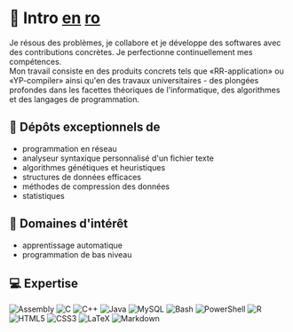 # 💫 Intro [en](./README.md) [ro](./README_RO.md)

<p>Je résous des problèmes, je collabore et je développe des softwares avec des contributions concrètes. Je perfectionne continuellement mes compétences. <br> Mon travail consiste en des produits concrets tels que «RR-application» ou «YP-compiler» ainsi qu'en des travaux universitaires - des plongées profondes dans les facettes théoriques de l'informatique, des algorithmes et des langages de programmation.</p>

## 🌱 Dépôts exceptionnels de
- programmation en réseau
- analyseur syntaxique personnalisé d'un fichier texte
- algorithmes génétiques et heuristiques
- structures de données efficaces
- méthodes de compression des données
- statistiques

## 🔭 Domaines d'intérêt
- apprentissage automatique
- programmation de bas niveau

## 💻 Expertise
![Assembly](https://img.shields.io/badge/_-ASM-black.svg?style=for-the-badge&logo=assemblyscript&logoColor=white) ![C](https://img.shields.io/badge/c-%2300599C.svg?style=for-the-badge&logo=c&logoColor=white) ![C++](https://img.shields.io/badge/c++-%2300599C.svg?style=for-the-badge&logo=c%2B%2B&logoColor=white) ![Java](https://img.shields.io/badge/java-%2300599C.svg?style=for-the-badge&logo=openjdk&logoColor=white) ![MySQL](https://img.shields.io/badge/mysql-df3939.svg?style=for-the-badge&logo=mysql&logoColor=white) ![Bash](https://img.shields.io/badge/bash_script-df3939.svg?style=for-the-badge&logo=gnu-bash&logoColor=white) ![PowerShell](https://img.shields.io/badge/PowerShell-df3939.svg?style=for-the-badge&logo=powershell&logoColor=white) ![R](https://img.shields.io/badge/r-df3939.svg?style=for-the-badge&logo=r&logoColor=white) ![HTML5](https://img.shields.io/badge/html5-da2e9e.svg?style=for-the-badge&logo=html5&logoColor=white) ![CSS3](https://img.shields.io/badge/css3-da2e9e.svg?style=for-the-badge&logo=css3&logoColor=white) ![LaTeX](https://img.shields.io/badge/latex-674ea7.svg?style=for-the-badge&logo=latex&logoColor=white) ![Markdown](https://img.shields.io/badge/markdown-674ea7.svg?style=for-the-badge&logo=markdown&logoColor=white)
